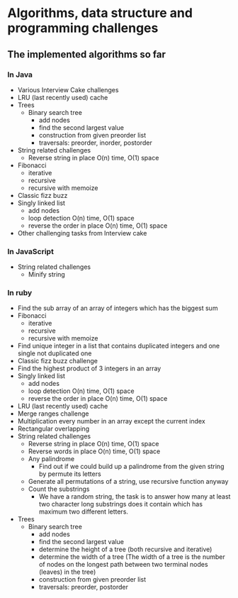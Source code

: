 # Algorithms, data structure and programming challenges

## The implemented algorithms so far

### In Java
- Various Interview Cake challenges
- LRU (last recently used) cache
- Trees
  - Binary search tree
    - add nodes
    - find the second largest value
    - construction from given preorder list
    - traversals: preorder, inorder, postorder
- String related challenges
  - Reverse string in place O(n) time, O(1) space
- Fibonacci
  - iterative
  - recursive
  - recursive with memoize
- Classic fizz buzz
- Singly linked list
  - add nodes
  - loop detection O(n) time, O(1) space
  - reverse the order in place O(n) time, O(1) space
- Other challenging tasks from Interview cake

### In JavaScript
- String related challenges
  - Minify string

### In ruby
- Find the sub array of an array of integers which has the biggest sum
- Fibonacci
  - iterative
  - recursive
  - recursive with memoize
- Find unique integer in a list that contains duplicated integers and one single not duplicated one
- Classic fizz buzz challenge
- Find the highest product of 3 integers in an array
- Singly linked list
  - add nodes
  - loop detection O(n) time, O(1) space
  - reverse the order in place O(n) time, O(1) space
- LRU (last recently used) cache
- Merge ranges challenge
- Multiplication every number in an array except the current index
- Rectangular overlapping
- String related challenges
  - Reverse string in place O(n) time, O(1) space
  - Reverse words in place O(n) time, O(1) space
  - Any palindrome
    - Find out if we could build up a palindrome from the given string by permute its letters
  - Generate all permutations of a string, use recursive function anyway
  - Count the substrings
    - We have a random string, the task is to answer how many at least two character long substrings does it contain which has maximum two different letters.
- Trees
  - Binary search tree
    - add nodes
    - find the second largest value
    - determine the height of a tree (both recursive and iterative)
    - determine the width of a tree (The width of a tree is the number of nodes on the longest path between two terminal nodes (leaves) in the tree)
    - construction from given preorder list
    - traversals: preorder, postorder
